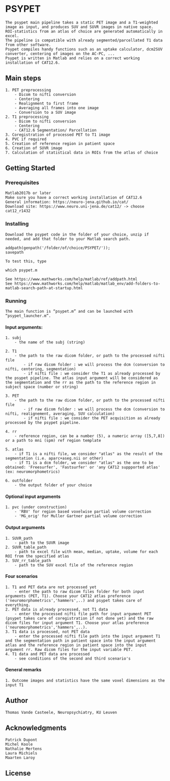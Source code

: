 # PSYPET

	The psypet main pipeline takes a static PET image and a T1-weighted image as input, and produces SUV and SUVR images in native space.
	ROI-statistics from an atlas of choice are generated automatically in excel.
	The pipeline is compatible with already segmented/parcellated T1 data from other software.
	Psypet compiles handy functions such as an uptake calculator, dcm2SUV converter, centering of images on the AC-PC, ...
    Psypet is written in Matlab and relies on a correct working installation of CAT12.6.

## Main steps

	1. PET preprocessing
		- Dicom to nifti conversion
		- Centering
		- Realignment to first frame
		- Averaging all frames into one image
		- Conversion to a SUV image
	2. T1 preprocessing
		- Dicom to nifti conversion
		- Centering
		- CAT12.6 Segmentation/ Parcellation 
	3. Coregistration of processed PET to T1 image
	4. PVC if required
	5. Creation of reference region in patient space
	6. Creation of SUVR image
	7. Calculation of statistical data in ROIs from the atlas of choice


## Getting Started


### Prerequisites

	Matlab2017b or later
	Make sure you have a correct working installation of CAT12.6
	General information: https://neuro-jena.github.io/cat/
	Download site: https://www.neuro.uni-jena.de/cat12/ -> choose cat12_r1432

### Installing

	Download the psypet code in the folder of your choice, unzip if needed, and add that folder to your Matlab search path.
	
	addpath(genpath('/folder/of/choice/PSYPET/'));
    savepath

	To test this, type

	which psypet.m

	See https://www.mathworks.com/help/matlab/ref/addpath.html
	See https://www.mathworks.com/help/matlab/matlab_env/add-folders-to-matlab-search-path-at-startup.html

### Running 

	The main function is “psypet.m” and can be launched with “psypet_launcher.m”. 


#### Input arguments:
 
	1. subj
		- the name of the subj (string)
 
	2. T1
		- the path to the raw dicom folder, or path to the processed nifti file
        	- if raw dicom folder : we will process the dcm (conversion to nifti, centering, segmentation)
        	- if nifti file : we consider the T1 as already processed by the psypet pipeline. The atlas input argument will be considered as the segmentation and the rr as the path to the reference region in subject space (number or string)
  
	3. PET
		- the path to the raw dicom folder, or path to the processed nifti file
        	- if raw dicom folder : we will process the dcm (conversion to nifti, realignement, averaging, SUV calculation)
        	- if nifti file : we consider the PET acquisition as already processed by the psypet pipeline.
  
	4. rr
		- reference region, can be a number (5), a numeric array ([5,7,8]) or a path to mni (spm) ref region template
  
	5. atlas
        - if T1 is a nifti file, we consider "atlas" as the result of the segmentation (i.e. aparc+aseg.nii or other)
        - if T1 is a dcm folder, we consider "atlas" as the one to be obtained: 'Freesurfer', 'Fastsurfer' or 'any CAT12 suppported atlas' (ex: neuromorphometrics)

	6. outfolder
		- the output folder of your choice

#### Optional input arguments
	1. pvc (under construction)
		- 'RBV' for region based voxelwise partial volume correction
		- 'MG_orig' for Muller Gartner partial volume correction

#### Output arguments

    1. SUVR_path
		- path to the SUVR image
    2. SUVR_table_path
		- path to excel file with mean, median, uptake, volume for each ROI from the specified atlas
	3. SUV_rr_table_path
		- path to the SUV excel file of the reference region

#### Four scenarios

	1. T1 and PET data are not processed yet
		- enter the path to raw dicom files folder for both input arguments (PET, T1). Choose your CAT12 atlas preference ('neuromorphometrics','hammers',..) and psypet takes care of everything. 
	2. PET data is already processed, not T1 data
		- enter the processed nifti file path for input argument PET (psypet takes care of coregistration if not done yet) and the raw dicom files for input argument T1. Choose your atlas preference ('neuromorphometrics','hammers',..).
	3. T1 data is processed, not PET data
		- enter the processed nifti file path into the input argument T1 and the segmentation path in patient space into the input argument atlas and the reference region in patient space into the input argument rr. Raw dicom files for the input variable PET.
	4. T1 data and PET data are processed
		- see conditions of the second and third scenario's

#### General remarks

    1. Outcome images and statistics have the same voxel dimensions as the input T1

## Author

	Thomas Vande Casteele, Neuropsychiatry, KU Leuven

## Acknowledgments

	Patrick Dupont
	Michel Koole
	Nathalie Mertens
	Laura Michiels
	Maarten Laroy

## License
